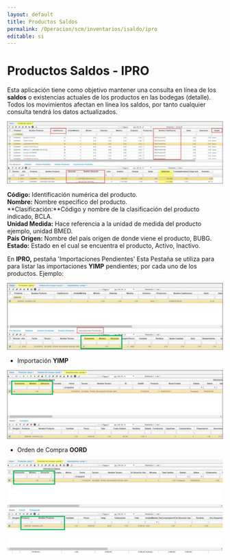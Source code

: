 ```yaml
---
layout: default
title: Productos Saldos
permalink: /Operacion/scm/inventarios/isaldo/ipro
editable: si
---
```


# Productos Saldos - IPRO

Esta aplicación tiene como objetivo mantener una consulta en línea de los **saldos** o existencias actuales de los productos en las bodegas (detalle). Todos los movimientos afectan en línea los saldos, por tanto cualquier consulta tendrá los datos actualizados.  

![](ipro1.png)

**Código:** Identificación numérica del producto.                        
**Nombre:** Nombre especifico del producto.  
**Clasificación:**Código y nombre de la clasificación del producto indicado, BCLA.  
**Unidad Medida:** Hace referencia a la unidad de medida del producto ejemplo, unidad BMED.  
**País Origen:**  Nombre del país origen de donde viene el producto, BUBG.  
**Estado:** Estado en el cual se encuentra el producto, Activo, Inactivo.  


En **IPRO,** pestaña 'Importaciones Pendientes'
Esta Pestaña se utiliza para para listar las importaciones **YIMP** pendientes; por cada uno de los productos.
Ejemplo:


![](ipro2.png)

* Importación **YIMP**

![](ipro3.png)

* Orden de Compra **OORD**

![](ipro4.png)









